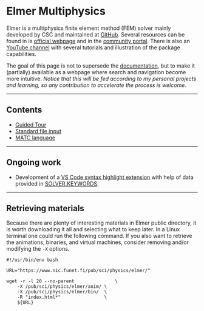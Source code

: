 # Elmer Multiphysics

Elmer is a multiphysics finite element method (FEM) solver mainly developed by CSC and maintained at [GitHub](https://github.com/ElmerCSC/elmerfem). Several resources can be found in is [official webpage](https://www.csc.fi/web/elmer) and in the [community portal](https://www.elmerfem.org/blog/). There is also an [YouTube channel](https://www.youtube.com/@elmerfem) with several tutorials and illustration of the package capabilities.

The goal of this page is not to supersede the [documentation](https://www.csc.fi/web/elmer/documentation), but to make it (partially) available as a webpage where search and navigation become more intuitive. *Notice that this will be fed according to my personal projects and learning, so any contribution to accelerate the process is welcome.*

---
## Contents

- [Guided Tour](Guided-Tour.md)
- [Standard file input](SIF.md)
- [MATC language](MATC.md)

---
## Ongoing work

- Development of a [VS Code syntax highlight extension](https://github.com/wallytutor/WallyToolbox.jl/tree/main/helpers/syntax-highlighters/sif) with help of data provided in [SOLVER.KEYWORDS](https://github.com/ElmerCSC/elmerfem/blob/devel/fem/src/SOLVER.KEYWORDS).

---
## Retrieving materials

Because there are plenty of interesting materials in Elmer public directory, it is worth downloading it all and selecting what to keep later. In a Linux terminal one could run the following command. If you also want to retrieve the animations, binaries, and virtual machines, consider removing and/or modifying the `-X` options.

```shell
#!/usr/bin/env bash

URL="https://www.nic.funet.fi/pub/sci/physics/elmer/"

wget -r -l 20 --no-parent               \
	-X /pub/sci/physics/elmer/anim/ \
    -X /pub/sci/physics/elmer/bin/  \
	-R "index.html*"                \
	${URL}
```
